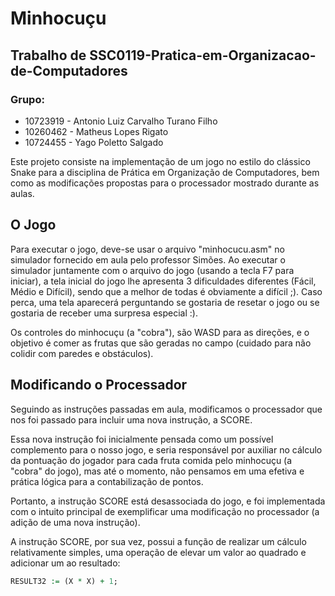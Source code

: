 # Minhocuçu

## Trabalho de SSC0119-Pratica-em-Organizacao-de-Computadores

### Grupo:
- 10723919 - Antonio Luiz Carvalho Turano Filho
- 10260462 - Matheus Lopes Rigato
- 10724455 - Yago Poletto Salgado

Este projeto consiste na implementação de um jogo no estilo do clássico Snake
para a disciplina de Prática em Organização de Computadores, bem como as
modificações propostas para o processador mostrado durante as aulas.

## O Jogo

Para executar o jogo, deve-se usar o arquivo "minhocucu.asm" no simulador 
fornecido em aula pelo professor Simões. Ao executar o simulador juntamente 
com o arquivo do jogo (usando a tecla F7 para iniciar), a tela inicial do jogo 
lhe apresenta 3 dificuldades diferentes (Fácil, Médio e Difícil), sendo que a 
melhor de todas é obviamente a difícil ;). Caso perca, uma tela aparecerá 
perguntando se gostaria de resetar o jogo ou se gostaria de receber uma 
surpresa especial :).

Os controles do minhocuçu (a "cobra"), são WASD para as direções, e o objetivo 
é comer as frutas que são geradas no campo (cuidado para não colidir com 
paredes e obstáculos).

## Modificando o Processador

Seguindo as instruções passadas em aula, modificamos o processador que nos foi
passado para incluir uma nova instrução, a SCORE.

Essa nova instrução foi inicialmente pensada como um possível complemento para
o nosso jogo, e seria responsável por auxiliar no cálculo da pontuação do
jogador para cada fruta comida pelo minhocuçu (a "cobra" do jogo), mas até o
momento, não pensamos em uma efetiva e prática lógica para a contabilização de
pontos.

Portanto, a instrução SCORE está desassociada do jogo, e foi implementada com o
intuito principal de exemplificar uma modificação no processador (a adição de
uma nova instrução).

A instrução SCORE, por sua vez, possui a função de realizar um cálculo
relativamente simples, uma operação de elevar um valor ao quadrado e adicionar
um ao resultado:

```vhd
RESULT32 := (X * X) + 1;
```
